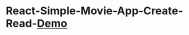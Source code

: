 # React-Simple-Movie-App-Create-Read-[Demo](https://rubanero14.github.io/React-Simple-Movie-App-Create-and-Read/)
